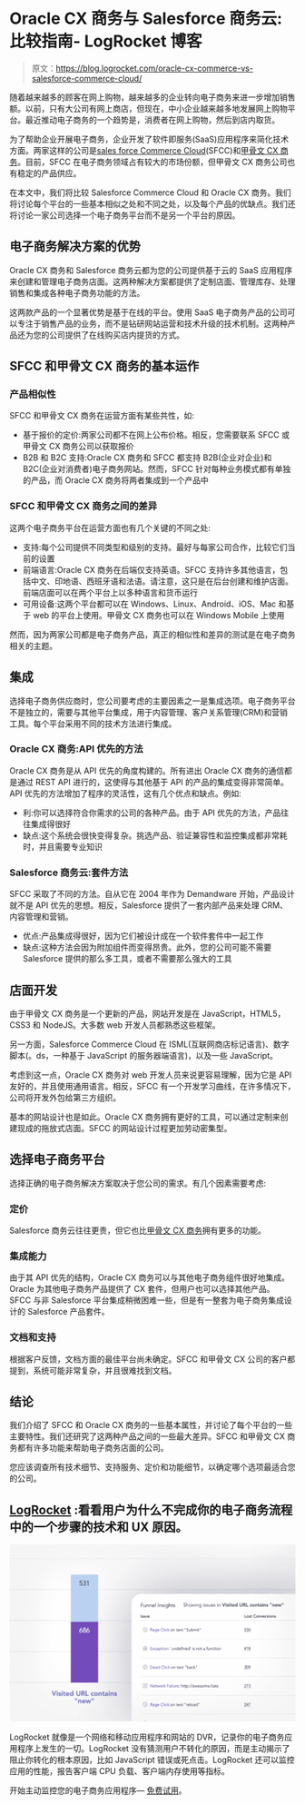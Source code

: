 # Oracle CX 商务与 Salesforce 商务云:比较指南- LogRocket 博客

> 原文：<https://blog.logrocket.com/oracle-cx-commerce-vs-salesforce-commerce-cloud/>

随着越来越多的顾客在网上购物，越来越多的企业转向电子商务来进一步增加销售额。以前，只有大公司有网上商店，但现在，中小企业越来越多地发展网上购物平台。最近推动电子商务的一个趋势是，消费者在网上购物，然后到店内取货。

为了帮助企业开展电子商务，企业开发了软件即服务(SaaS)应用程序来简化技术方面。两家这样的公司是[sales force Commerce Cloud](https://www.salesforce.com/products/commerce-cloud/overview/)(SFCC)和[甲骨文 CX 商务](https://www.oracle.com/cx/platform/)。目前，SFCC 在电子商务领域占有较大的市场份额，但甲骨文 CX 商务公司也有稳定的产品供应。

在本文中，我们将比较 Salesforce Commerce Cloud 和 Oracle CX 商务。我们将讨论每个平台的一些基本相似之处和不同之处，以及每个产品的优缺点。我们还将讨论一家公司选择一个电子商务平台而不是另一个平台的原因。

## 电子商务解决方案的优势

Oracle CX 商务和 Salesforce 商务云都为您的公司提供基于云的 SaaS 应用程序来创建和管理电子商务店面。这两种解决方案都提供了定制店面、管理库存、处理销售和集成各种电子商务功能的方法。

这两款产品的一个显著优势是基于在线的平台。使用 SaaS 电子商务产品的公司可以专注于销售产品的业务，而不是钻研网站运营和技术升级的技术机制。这两种产品还为您的公司提供了在线购买店内提货的方式。

## SFCC 和甲骨文 CX 商务的基本运作

### 产品相似性

SFCC 和甲骨文 CX 商务在运营方面有某些共性，如:

*   基于报价的定价:两家公司都不在网上公布价格。相反，您需要联系 SFCC 或甲骨文 CX 商务公司以获取报价
*   B2B 和 B2C 支持:Oracle CX 商务和 SFCC 都支持 B2B(企业对企业)和 B2C(企业对消费者)电子商务网站。然而，SFCC 针对每种业务模式都有单独的产品，而 Oracle CX 商务将两者集成到一个产品中

### SFCC 和甲骨文 CX 商务之间的差异

这两个电子商务平台在运营方面也有几个关键的不同之处:

*   支持:每个公司提供不同类型和级别的支持。最好与每家公司合作，比较它们当前的设置
*   前端语言:Oracle CX 商务在后端仅支持英语。SFCC 支持许多其他语言，包括中文、印地语、西班牙语和法语。请注意，这只是在后台创建和维护店面。前端店面可以在两个平台上以多种语言和货币运行
*   可用设备:这两个平台都可以在 Windows、Linux、Android、iOS、Mac 和基于 web 的平台上使用。甲骨文 CX 商务也可以在 Windows Mobile 上使用

然而，因为两家公司都是电子商务产品，真正的相似性和差异的测试是在电子商务相关的主题。

## 集成

选择电子商务供应商时，您公司要考虑的主要因素之一是集成选项。电子商务平台不是独立的，需要与其他平台集成，用于内容管理、客户关系管理(CRM)和营销工具。每个平台采用不同的技术方法进行集成。

### Oracle CX 商务:API 优先的方法

Oracle CX 商务是从 API 优先的角度构建的。所有进出 Oracle CX 商务的通信都是通过 REST API 进行的，这使得与其他基于 API 的产品的集成变得非常简单。API 优先的方法增加了程序的灵活性，这有几个优点和缺点。例如:

*   利:你可以选择符合你需求的公司的各种产品。由于 API 优先的方法，产品往往集成得很好
*   缺点:这个系统会很快变得复杂。挑选产品、验证兼容性和监控集成都非常耗时，并且需要专业知识

### Salesforce 商务云:套件方法

SFCC 采取了不同的方法。自从它在 2004 年作为 Demandware 开始，产品设计就不是 API 优先的思想。相反，Salesforce 提供了一套内部产品来处理 CRM、内容管理和营销。

*   优点:产品集成得很好，因为它们被设计成在一个软件套件中一起工作
*   缺点:这种方法会因为附加组件而变得昂贵。此外，您的公司可能不需要 Salesforce 提供的那么多工具，或者不需要那么强大的工具

## 店面开发

由于甲骨文 CX 商务是一个更新的产品，网站开发是在 JavaScript，HTML5，CSS3 和 NodeJS。大多数 web 开发人员都熟悉这些框架。

另一方面，Salesforce Commerce Cloud 在 ISML(互联网商店标记语言)、数字脚本(。ds，一种基于 JavaScript 的服务器端语言)，以及一些 JavaScript。

考虑到这一点，Oracle CX 商务对 web 开发人员来说更容易理解，因为它是 API 友好的，并且使用通用语言。相反，SFCC 有一个开发学习曲线，在许多情况下，公司将开发外包给第三方组织。

基本的网站设计也是如此。Oracle CX 商务拥有更好的工具，可以通过定制来创建现成的拖放式店面。SFCC 的网站设计过程更加劳动密集型。

## 选择电子商务平台

选择正确的电子商务解决方案取决于您公司的需求。有几个因素需要考虑:

### 定价

Salesforce 商务云往往更贵，但它也比[甲骨文 CX 商务](https://www.oracle.com/cx/sales/cpq/)拥有更多的功能。

### 集成能力

由于其 API 优先的结构，Oracle CX 商务可以与其他电子商务组件很好地集成。Oracle 为其他电子商务产品提供了 CX 套件，但用户也可以选择其他产品。SFCC 与非 Salesforce 平台集成稍微困难一些，但是有一整套为电子商务集成设计的 Salesforce 产品套件。

### 文档和支持

根据客户反馈，文档方面的最佳平台尚未确定。SFCC 和甲骨文 CX 公司的客户都提到，系统可能非常复杂，并且很难找到文档。

## 结论

我们介绍了 SFCC 和 Oracle CX 商务的一些基本属性，并讨论了每个平台的一些主要特性。我们还研究了这两种产品之间的一些最大差异。SFCC 和甲骨文 CX 商务都有许多功能来帮助电子商务店面的公司。

您应该调查所有技术细节、支持服务、定价和功能细节，以确定哪个选项最适合您的公司。

## [LogRocket](https://lp.logrocket.com/blg/ecommerce-signup) :看看用户为什么不完成你的电子商务流程中的一个步骤的技术和 UX 原因。

[![](img/d60d88871d85e76e0dcca90f4bbaf78c.png)](https://lp.logrocket.com/blg/ecommerce-signup)

LogRocket 就像是一个网络和移动应用程序和网站的 DVR，记录你的电子商务应用程序上发生的一切。LogRocket 没有猜测用户不转化的原因，而是主动揭示了阻止你转化的根本原因，比如 JavaScript 错误或死点击。LogRocket 还可以监控应用的性能，报告客户端 CPU 负载、客户端内存使用等指标。

开始主动监控您的电子商务应用程序— [免费试用](https://lp.logrocket.com/blg/ecommerce-signup)。